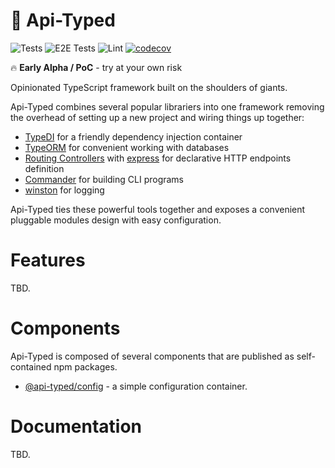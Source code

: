 # 🥣 Api-Typed

![Tests](https://github.com/api-typed/framework/actions/workflows/tests.yml/badge.svg?branch=main)
![E2E Tests](https://github.com/api-typed/framework/actions/workflows/e2e-tests.yml/badge.svg?branch=main)
![Lint](https://github.com/api-typed/framework/actions/workflows/lint.yml/badge.svg?branch=main)
[![codecov](https://codecov.io/gh/api-typed/framework/branch/main/graph/badge.svg?token=XF35AW6T60)](https://codecov.io/gh/api-typed/framework)

🔥 **Early Alpha / PoC** - try at your own risk

Opinionated TypeScript framework built on the shoulders of giants.

Api-Typed combines several popular librariers into one framework removing the overhead of setting up a new project and wiring things up together:

- [TypeDI](https://github.com/typestack/typedi) for a friendly dependency injection container
- [TypeORM](https://typeorm.io/) for convenient working with databases
- [Routing Controllers](https://github.com/typestack/routing-controllers) with [express](https://expressjs.com/) for declarative HTTP endpoints definition
- [Commander](https://github.com/tj/commander.js) for building CLI programs
- [winston](https://github.com/winstonjs/winston) for logging

Api-Typed ties these powerful tools together and exposes a convenient pluggable modules design with easy configuration.

# Features

TBD.

# Components

Api-Typed is composed of several components that are published as self-contained npm packages.

- [@api-typed/config](https://github.com/api-typed/framework/tree/main/packages/config#readme) - a simple configuration container.

# Documentation

TBD.

